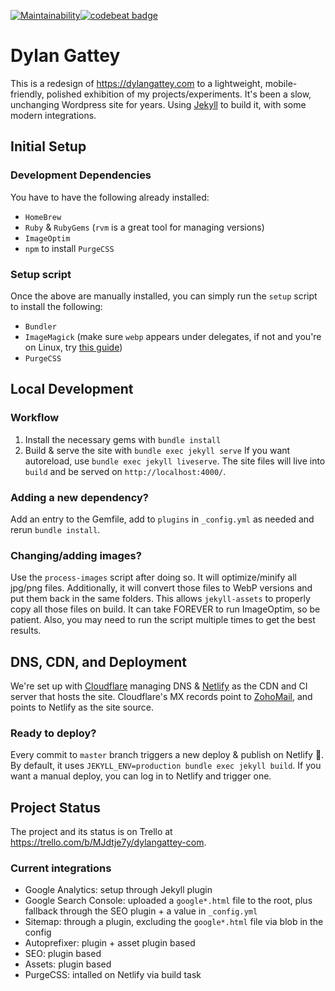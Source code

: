 [![Maintainability](https://api.codeclimate.com/v1/badges/333adb209e1ac3086303/maintainability)](https://codeclimate.com/github/dgattey/dg/maintainability)[![codebeat badge](https://codebeat.co/badges/7af102f5-2b3e-4068-8678-6ed819c4397d)](https://codebeat.co/projects/github-com-dgattey-dg-master)

# Dylan Gattey
This is a redesign of https://dylangattey.com to a lightweight, mobile-friendly, polished exhibition of my projects/experiments. It's been a slow, unchanging Wordpress site for years. Using [Jekyll](https://jekyllrb.com/) to build it, with some modern integrations.

## Initial Setup
### Development Dependencies
You have to have the following already installed:
- `HomeBrew`
- `Ruby` & `RubyGems` (`rvm` is a great tool for managing versions)
- `ImageOptim`
- `npm` to install `PurgeCSS`

### Setup script
Once the above are manually installed, you can simply run the `setup` script to install the following:
- `Bundler`
- `ImageMagick` (make sure `webp` appears under delegates, if not and you're on Linux, try [this guide](https://github.com/rosell-dk/webp-convert/wiki/Installing-Imagick-extension))
- `PurgeCSS`

## Local Development
### Workflow
1. Install the necessary gems with `bundle install`
2. Build & serve the site with `bundle exec jekyll serve`
If you want autoreload, use `bundle exec jekyll liveserve`. The site files will live into `build` and be served on `http://localhost:4000/`.

### Adding a new dependency?
Add an entry to the Gemfile, add to `plugins` in `_config.yml` as needed and rerun `bundle install`.

### Changing/adding images?
Use the `process-images` script after doing so. It will optimize/minify all jpg/png files. Additionally, it will convert those files to WebP versions and put them back in the same folders. This allows `jekyll-assets` to properly copy all those files on build. It can take FOREVER to run ImageOptim, so be patient. Also, you may need to run the script multiple times to get the best results.

## DNS, CDN, and Deployment
We're set up with [Cloudflare](https://cloudflare.com) managing DNS & [Netlify](https://netlify.com) as the CDN and CI server that hosts the site. Cloudflare's MX records point to [ZohoMail](https://zoho.com/mail), and points to Netlify as the site source.

### Ready to deploy?
Every commit to `master` branch triggers a new deploy & publish on Netlify :tada:. By default, it uses `JEKYLL_ENV=production bundle exec jekyll build`. If you want a manual deploy, you can log in to Netlify and trigger one.

## Project Status
The project and its status is on Trello at https://trello.com/b/MJdtje7y/dylangattey-com.

### Current integrations
- Google Analytics: setup through Jekyll plugin
- Google Search Console: uploaded a `google*.html` file to the root, plus fallback through the SEO plugin + a value in `_config.yml`
- Sitemap: through a plugin, excluding the `google*.html` file via blob in the config
- Autoprefixer: plugin + asset plugin based
- SEO: plugin based
- Assets: plugin based
- PurgeCSS: intalled on Netlify via build task
